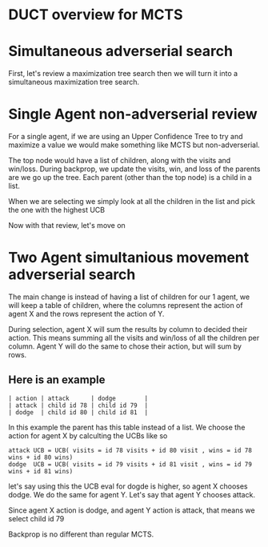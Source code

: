 # DUCT overview for MCTS

# Simultaneous adverserial search

First, let's review a maximization tree search then we will turn it into a simultaneous maximization tree search.

# Single Agent non-adverserial review

For a single agent, if we are using an Upper Confidence Tree to try and maximize a value
we would make something like MCTS but non-adverserial.

The top node would have a list of children, along with the visits and win/loss.
During backprop, we update the visits, win, and loss of the parents are we go up the tree.
Each parent (other than the top node) is a child in a list.

When we are selecting we simply look at all the children in the list and pick the one with the highest UCB

Now with that review, let's move on

# Two Agent simultanious movement adverserial search

The main change is instead of having a list of children for our 1 agent,
we will keep a table of children, where the columns represent the action of agent X
and the rows represent the action of Y.

During selection, agent X will sum the results by column to decided their action.
This means summing all the visits and win/loss of all the children per column.
Agent Y will do the same to chose their action, but will sum by rows.

## Here is an example

```
| action | attack      | dodge        |
| attack | child id 78 | child id 79  |
| dodge  | child id 80 | child id 81  |
```

In this example the parent has this table instead of a list.
We choose the action for agent X by calculting the UCBs like so
```
attack UCB = UCB( visits = id 78 visits + id 80 visit , wins = id 78 wins + id 80 wins)
dodge  UCB = UCB( visits = id 79 visits + id 81 visit , wins = id 79 wins + id 81 wins)
```
let's say using this the UCB eval for dogde is higher, so agent X chooses dodge.
We do the same for agent Y.  Let's say that agent Y chooses attack.

Since agent X action is dodge, and agent Y action is attack, that means
we select child id 79

Backprop is no different than regular MCTS.
